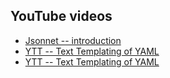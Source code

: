 <!---
### <beg-file_info>
### document_metadata:
###   - caption: "caption"
###     dmid: "uu342safely_irrigate"
###     date: created="2019-12-10 10:36:02"
###     last: lastmod="2019-12-10 10:36:02"
###     tags: __tags__
###     author:     created="__author__"
###     filetype:   "__filetype__"
###     lastupdate: "__lastupdate__"
###     desc: |
###         ## Overview
###         * youtube links related to awesome-yaml
###     seealso: |
###         ## See also
###         * __seealso__
###     seeinstead: |
###         * __seeinstead__
### <end-file_info>
--->

## YouTube videos

* [Jsonnet -- introduction ](https://www.youtube.com/watch?v=i5PVp92tAmE)
* [YTT -- Text Templating of YAML](https://www.youtube.com/watch?v=7-PqgpkxC7E)
* [YTT -- Text Templating of YAML](https://www.youtube.com/watch?v=KbB5tI_g3bo)